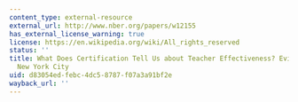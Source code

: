 ```yaml
---
content_type: external-resource
external_url: http://www.nber.org/papers/w12155
has_external_license_warning: true
license: https://en.wikipedia.org/wiki/All_rights_reserved
status: ''
title: What Does Certification Tell Us about Teacher Effectiveness? Evidence from
  New York City
uid: d83054ed-febc-4dc5-8787-f07a3a91bf2e
wayback_url: ''
---
```

